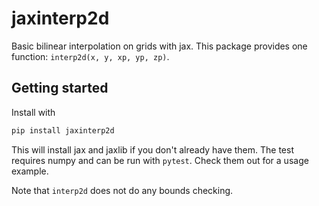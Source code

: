 # jaxinterp2d

Basic bilinear interpolation on grids with jax. This package provides one function:
`interp2d(x, y, xp, yp, zp)`.

## Getting started

Install with

```bash
pip install jaxinterp2d
```

This will install jax and jaxlib if you don't already have them. The test
requires numpy and can be run with `pytest`. Check them out for a usage example.

Note that `interp2d` does not do any bounds checking.
